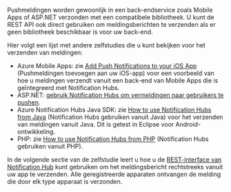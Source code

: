 

Pushmeldingen worden gewoonlijk in een back-endservice zoals Mobile Apps of ASP.NET verzonden met een compatibele bibliotheek. U kunt de REST API ook direct gebruiken om meldingsberichten te verzenden als er geen bibliotheek beschikbaar is voor uw back-end. 

Hier volgt een lijst met andere zelfstudies die u kunt bekijken voor het verzenden van meldingen:

- Azure Mobile Apps: zie [Add Push Notifications to your iOS App](../articles/app-service-mobile/app-service-mobile-ios-get-started-push.md) (Pushmeldingen toevoegen aan uw iOS-app) voor een voorbeeld van hoe u meldingen verzendt vanuit een back-end van Mobile Apps die is geïntegreerd met Notification Hubs.  
- ASP.NET: [gebruik Notification Hubs om vermeldingen naar gebruikers te pushen](../articles/notification-hubs/notification-hubs-aspnet-backend-ios-notify-users.md).
- Azure Notification Hubs Java SDK: zie [How to use Notification Hubs from Java](../articles/notification-hubs/notification-hubs-java-backend-how-to.md) (Notification Hubs gebruiken vanuit Java) voor het verzenden van meldingen vanuit Java. Dit is getest in Eclipse voor Android-ontwikkeling.
- PHP: zie [How to use Notification Hubs from PHP](../articles/notification-hubs/notification-hubs-php-backend-how-to.md) (Notification Hubs gebruiken vanuit PHP).


In de volgende sectie van de zelfstudie leert u hoe u de [REST-interface van Notification Hub](http://msdn.microsoft.com/library/windowsazure/dn223264.aspx) kunt gebruiken om het meldingsbericht rechtstreeks vanuit uw app te verzenden. Alle geregistreerde apparaten ontvangen de melding die door elk type apparaat is verzonden.  





<!--HONumber=Jun16_HO2-->


